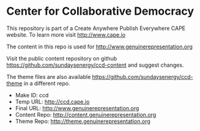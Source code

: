 # Center for Collaborative Democracy

This repository is part of a Create Anywhere Publish Everywhere CAPE website. To learn more visit http://www.cape.io

The content in this repo is used for http://www.genuinerepresentation.org

Visit the public content repository on github https://github.com/sundaysenergy/ccd-content and suggest changes.

The theme files are also available https://github.com/sundaysenergy/ccd-theme in a different repo.

* Make ID: ccd
* Temp URL: http://ccd.cape.io
* Final URL: http://www.genuinerepresentation.org
* Content Repo: http://content.genuinerepresentation.org
* Theme Repo: http://theme.genuinerepresentation.org
